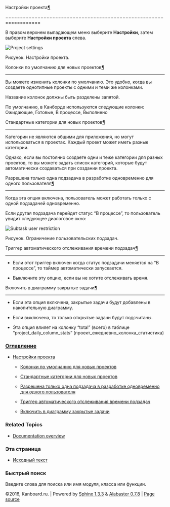 Настройки проекта[¶](#project-settings "Ссылка на этот заголовок")

==================================================================



В правом верхнем выпадающем меню выберите **Настройки**, затем выберите **Настройки проекта** слева.



![Project settings](https://kanboard.net/screenshots/documentation/project-settings.png)



Рисунок. Настройки проекта.



Колонки по умолчанию для новых проектов[¶](#default-columns-for-new-projects "Ссылка на этот заголовок")

--------------------------------------------------------------------------------------------------------



Вы можете изменить колонки по умолчанию. Это удобно, когда вы создаете однотипные проекты с одними и теми же колонками.



Название колонок должны быть разделены запятой.



По умолчанию, в Канборде используются следующие колонки: Ожидающие, Готовые, В процессе, Выполнено



Стандартные категории для новых проектов[¶](#default-categories-for-new-projects "Ссылка на этот заголовок")

------------------------------------------------------------------------------------------------------------



Категории не являются общими для приложения, но могут использоваться в проектах. Каждый проект может иметь разные категории.



Однако, если вы постоянно создаете одни и теже категории для разных проектов, то вы можете задать список категорий, которые будут автоматически создаваться при создании проекта.



Разрешена только одна подзадача в разработке одновременно для одного пользователя[¶](#allow-only-one-subtask-in-progress-at-the-same-time-for-a-user "Ссылка на этот заголовок")

--------------------------------------------------------------------------------------------------------------------------------------------------------------------------------



Когда эта опция включена, пользователь может работать только с одной подзадачей одновременно.



Если другая подзадача перейдет статус “В процессе”, то пользователь увидит следующее диалоговое окно:



![Subtask user restriction](https://kanboard.net/screenshots/documentation/subtask-user-restriction.png)



Рисунок. Ограничение пользовательских подзадач.



Триггер автоматического отслеживания времени подзадач[¶](#trigger-automatically-subtask-time-tracking "Ссылка на этот заголовок")

---------------------------------------------------------------------------------------------------------------------------------



-   Если этот триггер включен когда статус подзадачи меняется на “В процессе”, то таймер автоматически запускается.



-   Выключите эту опцию, если вы не хотите отслеживать время.



Включить в диаграмму закрытые задачи[¶](#include-closed-tasks-in-the-cumulative-flow-diagram "Ссылка на этот заголовок")

------------------------------------------------------------------------------------------------------------------------



-   Если эта опция включена, закрытые задачи будут добавлены в накопительную диаграмму.



-   Если выключена, то только открытые задачи будут подсчитаны.



-   Эта опция влияет на колонку “total” (всего) в таблице “project\_daily\_column\_stats” (проект\_ежедневно\_колонка\_статистика)



### [Оглавление](index.markdown)



-   [Настройки проекта](#)

    -   [Колонки по умолчанию для новых проектов](#default-columns-for-new-projects)

    -   [Стандартные категории для новых проектов](#default-categories-for-new-projects)

    -   [Разрешена только одна подзадача в разработке одновременно для одного пользователя](#allow-only-one-subtask-in-progress-at-the-same-time-for-a-user)

    -   [Триггер автоматического отслеживания времени подзадач](#trigger-automatically-subtask-time-tracking)

    -   [Включить в диаграмму закрытые задачи](#include-closed-tasks-in-the-cumulative-flow-diagram)



### Related Topics



-   [Documentation overview](index.markdown)



### Эта страница



-   [Исходный текст](_sources/project-configuration.txt)



### Быстрый поиск



Введите слова для поиска или имя модуля, класса или функции.



©2016, Kanboard.ru. | Powered by [Sphinx 1.3.3](http://sphinx-doc.org/) & [Alabaster 0.7.8](https://github.com/bitprophet/alabaster) | [Page source](_sources/project-configuration.txt)

